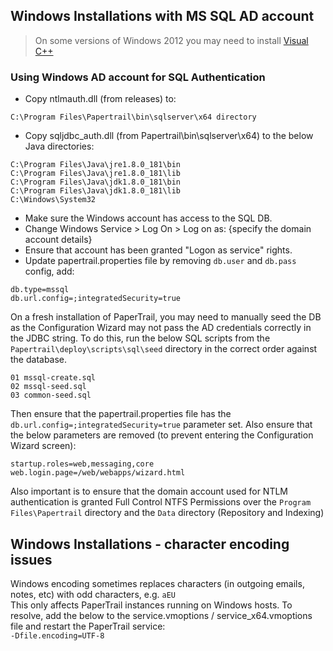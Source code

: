 ## Windows Installations with MS SQL AD account

> On some versions of Windows 2012 you may need to install [Visual C++](https://www.microsoft.com/en-us/download/confirmation.aspx?id=14632)

### Using Windows AD account for SQL Authentication

* Copy ntlmauth.dll (from releases) to:
```
C:\Program Files\Papertrail\bin\sqlserver\x64 directory
```
* Copy sqljdbc_auth.dll (from Papertrail\bin\sqlserver\x64) to the below Java directories:
```
C:\Program Files\Java\jre1.8.0_181\bin
C:\Program Files\Java\jre1.8.0_181\lib
C:\Program Files\Java\jdk1.8.0_181\bin
C:\Program Files\Java\jdk1.8.0_181\lib
C:\Windows\System32
```

* Make sure the Windows account has access to the SQL DB.
* Change Windows Service > Log On > Log on as: {specify the domain account details} 
* Ensure that account has been granted "Logon as service" rights.
* Update papertrail.properties file by removing `db.user` and `db.pass` config, add:
 ```
 db.type=mssql
 db.url.config=;integratedSecurity=true
```

On a fresh installation of PaperTrail, you may need to manually seed the DB as the Configuration Wizard may not pass the AD credentials correctly in the JDBC string. To do this, run the below SQL scripts from the `Papertrail\deploy\scripts\sql\seed` directory in the correct order against the database.
```
01 mssql-create.sql
02 mssql-seed.sql
03 common-seed.sql
```

Then ensure that the papertrail.properties file has the ` db.url.config=;integratedSecurity=true` parameter set.
Also ensure that the below parameters are removed (to prevent entering the Configuration Wizard screen):
```
startup.roles=web,messaging,core
web.login.page=/web/webapps/wizard.html
```

Also important is to ensure that the domain account used for NTLM authentication is granted Full Control NTFS Permissions over the `Program Files\Papertrail` directory and the `Data` directory (Repository and Indexing)

## Windows Installations - character encoding issues
Windows encoding sometimes replaces characters (in outgoing emails, notes, etc) with odd characters, e.g. `aEU`<br>
This only affects PaperTrail instances running on Windows hosts. To resolve, add the below to the service.vmoptions / service_x64.vmoptions file and restart the PaperTrail service:<br>
`-Dfile.encoding=UTF-8`
